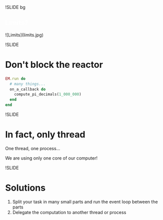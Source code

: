 !SLIDE bg
<h2 style="color: #fff;">Limits?</h2>
![Limits](limits.jpg)

!SLIDE
# Don't block the reactor #

```ruby
EM.run do
  # many things...
  on_a_callback do
    compute_pi_decimals(1_000_000)
  end
end
```

!SLIDE
# In fact, only thread #

One thread, one process...

We are using only one core of our computer!

!SLIDE
# Solutions #

1. Split your task in many small parts and run the event loop between the parts
2. Delegate the computation to another thread or process

